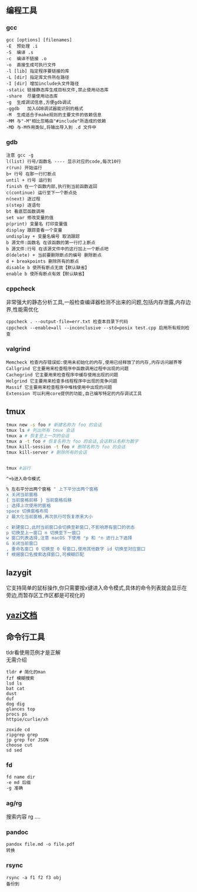 ## 编程工具

### gcc
```shell
gcc [options] [filenames]
-E	预处理 .i
-S	编译 .s
-c	编译不链接 .o
-o	直接生成可执行文件
-l [lib] 指定程序要链接的库
-L [dir] 指定库文件所在路径
-I [dir] 增加include头文件路径
-static	链接静态库生成目标文件,禁止使用动态库
-share	尽量使用动态库
-g	生成调试信息,方便gdb调试
-ggdb	加入GDB调试器能识别的格式
-M	生成适合于make规则的主要文件的依赖信息
-MM	与"-M"相比忽略由"#include"所造成的依赖
-MD	与-M作用类似,将输出导入到 .d 文件中
```
### gdb
```
注意 gcc -g
l(list) 行号/函数名 ---- 显示对应的code,每次10行
r(run) 开始运行
b+ 行号 在那一行打断点
until + 行号 运行到
finish 在一个函数内部,执行到当前函数返回
c(continue) 运行至下一个断点处
n(next) 逐过程
s(step) 逐语句
bt 看底层函数调用
set var 修改变量的值
p(print) 变量名 打印变量值
display 跟踪查看一个变量
undisplay + 变量名编号 取消跟踪
b 源文件:函数名 在该函数的第一行打上断点
b 源文件:行号 在该源文件中的这行加上一个断点吧
d(delete) + 当前要删除断点的编号 删除断点
d + breakpoints 删除所有的断点
disable b 使所有断点无效【默认缺省】
enable b 使所有断点有效【默认缺省】
```
### cppcheck
非常强大的静态分析工具,一般检查编译器检测不出来的问题,包括内存泄露,内存边界,性能需优化
```
cppcheck . --output-file=err.txt 检查本目录下代码
cppcheck --enable=all --inconclusive --std=posix test.cpp 启用所有规则检查
```
### valgrind
```
Memcheck 检查内存错误如:使用未初始化的内存,使用已经释放了的内存,内存访问越界等
Callgrind 它主要用来检查程序中函数调用过程中出现的问题 
Cachegrind 它主要用来检查程序中缓存使用出现的问题 
Helgrind 它主要用来检查多线程程序中出现的竞争问题 
Massif 它主要用来检查程序中堆栈使用中出现的问题 
Extension 可以利用core提供的功能,自己编写特定的内存调试工具
```

## tmux
```bash
tmux new -s foo # 新建名称为 foo 的会话
tmux ls # 列出所有 tmux 会话
tmux a # 恢复至上一次的会话
tmux a -t foo # 恢复名称为 foo 的会话,会话默认名称为数字
tmux kill-session -t foo # 删除名称为 foo 的会话
tmux kill-server # 删除所有的会话


tmux #运行

^+b进入命令模式

% 左右平分出两个窗格 " 上下平分出两个窗格
x 关闭当前窗格
{ 当前窗格前移 } 当前窗格后移
; 选择上次使用的窗格
space 切换窗格布局
z 最大化当前窗格,再次执行可恢复原来大小

c 新建窗口,此时当前窗口会切换至新窗口,不影响原有窗口的状态
p 切换至上一窗口 n 切换至下一窗口
w 窗口列表选择,注意 macOS 下使用 ⌃p 和 ⌃n 进行上下选择
& 关闭当前窗口
, 重命名窗口 0 切换至 0 号窗口,使用其他数字 id 切换至对应窗口
f 根据窗口名搜索选择窗口,可模糊匹配
```
## lazygit
它支持简单的鼠标操作,你只需要按x键进入命令模式,具体的命令列表就会显示在旁边,而暂存区工作区都是可视化的
## [yazi文档](https://yazi-rs.github.io/docs/quick-start#flavors)


## 命令行工具
tldr看使用范例才是正解  
无需介绍
```
tldr # 简化的man
fzf 模糊搜索
lsd ls
bat cat
dust 
duf 
dog dig
glances top
procs ps
httpie/curlie/xh 
```
```不喜欢
zoxide cd
ripgrep grep
jp grep for JSON
choose cut
sd sed
```
### fd

```bash
fd name dir
-e md 后缀
-g 准确
```

### ag/rg
搜索内容
rg ....
### pandoc
```
pandox file.md -o file.pdf
转换
```

### rsync

```
rsync -a f1 f2 f3 obj
备份到
```


